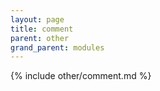 ```yaml
---
layout: page
title: comment
parent: other
grand_parent: modules
---
```


{% include other/comment.md %}
